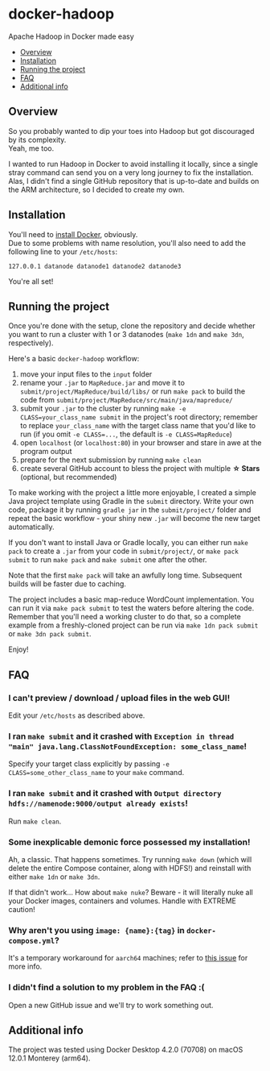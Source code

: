 # docker-hadoop

Apache Hadoop in Docker made easy

- [Overview](#overview)
- [Installation](#installation)
- [Running the project](#running-the-project)
- [FAQ](#faq)
- [Additional info](#additional-info)

## Overview

So you probably wanted to dip your toes into Hadoop but got discouraged by its complexity.\
Yeah, me too.

I wanted to run Hadoop in Docker to avoid installing it locally, since a single stray command can send you on a very long journey to fix the installation. Alas, I didn't find a single GitHub repository that is up-to-date and builds on the ARM architecture, so I decided to create my own.

## Installation

You'll need to [install Docker](https://www.docker.com/get-started), obviously.\
Due to some problems with name resolution, you'll also need to add the following line to your `/etc/hosts`:
```
127.0.0.1 datanode datanode1 datanode2 datanode3
```

You're all set!

## Running the project

Once you're done with the setup, clone the repository and decide whether you want to run a cluster with 1 or 3 datanodes (`make 1dn` and `make 3dn`, respectively).

Here's a basic `docker-hadoop` workflow:
1. move your input files to the `input` folder
2. rename your `.jar` to `MapReduce.jar` and move it to `submit/project/MapReduce/build/libs/` or run `make pack` to build the code from `submit/project/MapReduce/src/main/java/mapreduce/`
3. submit your `.jar` to the cluster by running `make -e CLASS=your_class_name submit` in the project's root directory; remember to replace `your_class_name` with the target class name that you'd like to run (if you omit `-e CLASS=...`, the default is `-e CLASS=MapReduce`)
4. open `localhost` (or `localhost:80`) in your browser and stare in awe at the program output
5. prepare for the next submission by running `make clean`
6. create several GitHub account to bless the project with multiple **☆ Stars** (optional, but recommended)

To make working with the project a little more enjoyable, I created a simple Java project template using Gradle in the `submit` directory. Write your own code, package it by running `gradle jar` in the `submit/project/` folder and repeat the basic workflow - your shiny new `.jar` will become the new target automatically.

If you don't want to install Java or Gradle locally, you can either run `make pack` to create a `.jar` from your code in `submit/project/`, or `make pack submit` to run `make pack` and `make submit` one after the other.

Note that the first `make pack` will take an awfully long time. Subsequent builds will be faster due to caching.

The project includes a basic map-reduce WordCount implementation. You can run it via `make pack submit` to test the waters before altering the code. Remember that you'll need a working cluster to do that, so a complete example from a freshly-cloned project can be run via `make 1dn pack submit` or `make 3dn pack submit`.

Enjoy!

## FAQ

### I can't preview / download / upload files in the web GUI!

Edit your `/etc/hosts` as described above.

### I ran `make submit` and it crashed with `Exception in thread "main" java.lang.ClassNotFoundException: some_class_name`!

Specify your target class explicitly by passing `-e CLASS=some_other_class_name` to your `make` command.

### I ran `make submit` and it crashed with `Output directory hdfs://namenode:9000/output already exists`!

Run `make clean`.

### Some inexplicable demonic force possessed my installation!

Ah, a classic. That happens sometimes. Try running `make down` (which will delete the entire Compose container, along with HDFS!) and reinstall with either `make 1dn` or `make 3dn`.

If that didn't work... How about `make nuke`? Beware - it will literally nuke all your Docker images, containers and volumes. Handle with EXTREME caution!

### Why aren't you using `image: {name}:{tag}` in `docker-compose.yml`?

It's a temporary workaround for `aarch64` machines; refer to [this issue](https://github.com/docker/compose/issues/8804) for more info.

### I didn't find a solution to my problem in the FAQ :(

Open a new GitHub issue and we'll try to work something out.

## Additional info
The project was tested using Docker Desktop 4.2.0 (70708) on macOS 12.0.1 Monterey (arm64).
